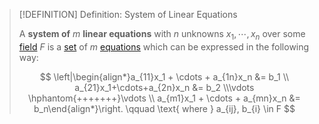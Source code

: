 >[!DEFINITION] Definition: System of Linear Equations
>
>A **system of** $m$ **linear equations** with $n$ unknowns $x_1, \cdots, x_n$ over some [field](../../Fields/Field.md) $F$ is a [set](../../../Set%20Theory/Set.md) of $m$ [equations](../../Equations/Equation.md) which can be expressed in the following way:
>
>$$
>\left|\begin{align*}a_{11}x_1 + \cdots + a_{1n}x_n &= b_1 \\ a_{21}x_1+\cdots+a_{2n}x_n &= b_2 \\\vdots \hphantom{+++++++}\vdots \\ a_{m1}x_1 + \cdots + a_{mn}x_n &= b_n\end{align*}\right. \qquad \text{ where } a_{ij}, b_{i} \in F
>$$
>